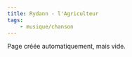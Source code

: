 ```yaml
---
title: Rydann - l'Agriculteur
tags:
    - musique/chanson
---
```


Page créée automatiquement, mais vide.

